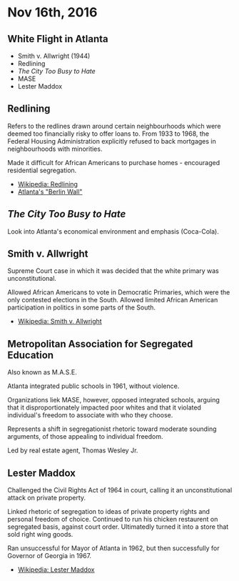 Nov 16th, 2016
==============

White Flight in Atlanta
-----------------------

- Smith v. Allwright (1944)
- Redlining
- *The City Too Busy to Hate*
- MASE
- Lester Maddox

Redlining
---------

Refers to the redlines drawn around certain neighbourhoods which were deemed too financially risky to offer loans to. From 1933 to 1968, the Federal Housing Administration explicitly refused to back mortgages in neighbourhoods with minorities.

Made it difficult for African Americans to purchase homes - encouraged residential segregation.

- [Wikipedia: Redlining](https://en.wikipedia.org/wiki/Redlining)
- [Atlanta's "Berlin Wall"](http://www.atlantamagazine.com/civilrights/atlantas-berlin-wall/)

*The City Too Busy to Hate*
---------------------------

Look into Atlanta's economical environment and emphasis (Coca-Cola).

Smith v. Allwright
------------------

Supreme Court case in which it was decided that the white primary was unconstitutional.

Allowed African Americans to vote in Democratic Primaries, which were the only contested elections in the South. Allowed limited African American participation in politics in some parts of the South.

- [Wikipedia: Smith v. Allwright](https://en.wikipedia.org/wiki/Smith_v._Allwright)

Metropolitan Association for Segregated Education
-------------------------------------------------

Also known as M.A.S.E.

Atlanta integrated public schools in 1961, without violence.

Organizations liek MASE, however, opposed integrated schools, arguing that it disproportionately impacted poor whites and that it violated individual's freedom to associate with who they choose.

Represents a shift in segregationist rhetoric toward moderate sounding arguments, of those appealing to individual freedom.

Led by real estate agent, Thomas Wesley Jr.

<div class="page-break"></div>

Lester Maddox
-------------

Challenged the Civil Rights Act of 1964 in court, calling it an unconstitutional attack on private property.

Linked rhetoric of segregation to ideas of private property rights and personal freedom of choice. Continued to run his chicken restaurent on segregated basis, against court order. Ultimatedly turned it into a store that sold right wing goods.

Ran unsuccessful for Mayor of Atlanta in 1962, but then successfully for Governor of Georgia in 1967.

- [Wikipedia: Lester Maddox](https://en.wikipedia.org/wiki/Lester_Maddox)

